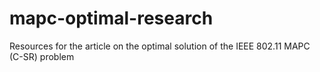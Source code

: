 # mapc-optimal-research
Resources for the article on the optimal solution of the IEEE 802.11 MAPC (C-SR) problem

